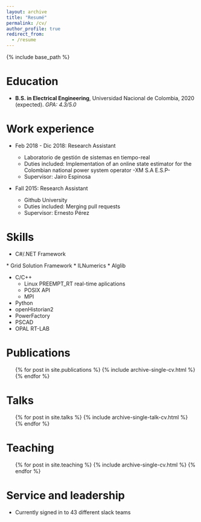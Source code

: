 ```yaml
---
layout: archive
title: "Resumé"
permalink: /cv/
author_profile: true
redirect_from:
  - /resume
---
```


{% include base_path %}
<html>
<style>
#myProgress {
  width: 20%;
  background-color: #ddd;
}

#netframework {
  width: 75%;
  height: 5px;
  background-color: #4CAF50;
  text-align: center;
  line-height: 30px;
  color: white;
}
</style>
</html>

Education
======
* **B.S. in Electrical Engineering**, Universidad Nacional de Colombia, 2020 (expected). *GPA: 4.3/5.0*

Work experience
======
* Feb 2018 - Dic 2018: Research Assistant
  * Laboratorio de gestión de sistemas en tiempo-real
  * Duties included: Implementation of an online state estimator for the Colombian national power system operator -XM S.A E.S.P-
  * Supervisor: Jairo Espinosa

* Fall 2015: Research Assistant
  * Github University
  * Duties included: Merging pull requests
  * Supervisor: Ernesto Pérez
  
Skills
======

* C#/.NET Framework
<html>
<body> 
<div id="myProgress">
  <div id="netframework"></div>
</div>
</body>
</html>
  * Grid Solution Framework
  * ILNumerics
  * Alglib
  
* C/C++
  * Linux PREEMPT_RT real-time aplications
  * POSIX API
  * MPI
* Python 
* openHistorian2
* PowerFactory
* PSCAD
* OPAL RT-LAB

Publications
======
  <ul>{% for post in site.publications %}
    {% include archive-single-cv.html %}
  {% endfor %}</ul>
  
Talks
======
  <ul>{% for post in site.talks %}
    {% include archive-single-talk-cv.html %}
  {% endfor %}</ul>
  
Teaching
======
  <ul>{% for post in site.teaching %}
    {% include archive-single-cv.html %}
  {% endfor %}</ul>
  
Service and leadership
======
* Currently signed in to 43 different slack teams
